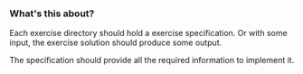 ### What's this about?

Each exercise directory should hold a exercise specification.
Or with some input, the exercise solution should produce some output.

The specification should provide all the required information to implement it.
